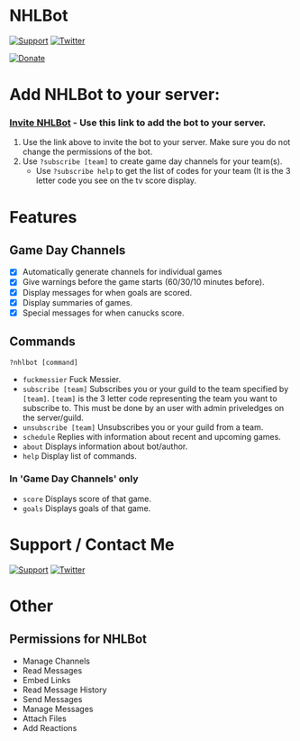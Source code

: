 # NHLBot
[![Support](https://img.shields.io/badge/Discord-NHLBot_Support-7289DA.svg?style=flat-square)](https://discord.gg/VVHe6d3) [![Twitter](https://img.shields.io/badge/Twitter-Hazeluff-00ACED.svg?style=flat-square&logo=twitter)](https://twitter.com/hazeluff)

[![Donate](https://liberapay.com/assets/widgets/donate.svg)](https://liberapay.com/hazeluff/donate)

# Add NHLBot to your server:

### [Invite NHLBot](https://discordapp.com/oauth2/authorize?client_id=257345858515894272&scope=bot&permissions=126032) - Use this link to add the bot to your server.

1. Use the link above to invite the bot to your server. Make sure you do not change the permissions of the bot.
2. Use `?subscribe [team]` to create game day channels for your team(s). 
   - Use `?subscribe help` to get the list of codes for your team (It is the 3 letter code you see on the tv score display.

# Features
## Game Day Channels
- [x] Automatically generate channels for individual games
- [x] Give warnings before the game starts (60/30/10 minutes before).
- [x] Display messages for when goals are scored.
- [x] Display summaries of games.
- [x] Special messages for when canucks score.

## Commands
`?nhlbot [command]`
- `fuckmessier` Fuck Messier.
- `subscribe [team]` Subscribes you or your guild to the team specified by `[team]`. `[team]` is the 3 letter code representing the team you want to subscribe to. This must be done by an user with admin priveledges on the server/guild. 
- `unsubscribe [team]` Unsubscribes you or your guild from a team.
- `schedule` Replies with information about recent and upcoming games.
- `about` Displays information about bot/author.
- `help` Display list of commands.

### In 'Game Day Channels' only
- `score` Displays score of that game.
- `goals` Displays goals of that game.

# Support / Contact Me
[![Support](https://img.shields.io/badge/Discord-NHLBot_Support-7289DA.svg?style=flat-square)](https://discord.gg/VVHe6d3) [![Twitter](https://img.shields.io/badge/Twitter-Hazeluff-00ACED.svg?style=flat-square&logo=twitter)](https://twitter.com/hazeluff)

# Other

## Permissions for NHLBot

- Manage Channels
- Read Messages
- Embed Links
- Read Message History
- Send Messages
- Manage Messages
- Attach Files
- Add Reactions
